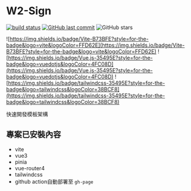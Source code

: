 # W2-Sign
[![build status](https://github.com/sandralu11/W2-Sign/actions/workflows/deploy.yml/badge.svg?branch=main)](https://github.com/sandralu11/W2-Sign/actions/workflows/deploy.yml)
[![GitHub last commit](https://img.shields.io/github/last-commit/sandralu11/W2-Sign.svg?style=flat)](https://github.com/sandralu11/W2-Sign)
![GitHub stars](https://img.shields.io/github/stars/sandralu11/W2-Sign.svg?style=social&label=Stars&style=plastic)


![https://img.shields.io/badge/Vite-B73BFE?style=for-the-badge&logo=vite&logoColor=FFD62E](https://img.shields.io/badge/Vite-B73BFE?style=for-the-badge&logo=vite&logoColor=FFD62E)
![https://img.shields.io/badge/Vue.js-35495E?style=for-the-badge&logo=vuedotjs&logoColor=4FC08D](https://img.shields.io/badge/Vue.js-35495E?style=for-the-badge&logo=vuedotjs&logoColor=4FC08D)
![https://img.shields.io/badge/tailwindcss-35495E?style=for-the-badge&logo=tailwindcss&logoColor=38BCF8](https://img.shields.io/badge/tailwindcss-35495E?style=for-the-badge&logo=tailwindcss&logoColor=38BCF8)

快速開發模板架構

## 專案已安裝內容

- vite
- vue3
- pinia
- vue-router4
- tailwindcss
- github action自動部署至 `gh-page`